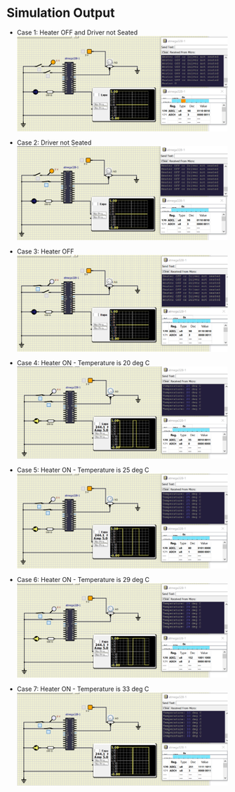 # Simulation Output

* Case 1: Heater OFF and Driver not Seated
![Heater OFFand Driver not Seated](https://github.com/Sanchana-2k/Embedded_C_CaseStudy/blob/126126133cff7658fb2ca3bbce592a6e5dab6814/simulation/HeaterOFF_SeatandHeater.png)

* Case 2: Driver not Seated
![Driver not Seated](https://github.com/Sanchana-2k/Embedded_C_CaseStudy/blob/126126133cff7658fb2ca3bbce592a6e5dab6814/simulation/HeaterOFF_Seat.png)

* Case 3: Heater OFF
![Heater OFF](https://github.com/Sanchana-2k/Embedded_C_CaseStudy/blob/126126133cff7658fb2ca3bbce592a6e5dab6814/simulation/HeaterOFF_Heater.png)

* Case 4: Heater ON - Temperature is 20 deg C
![Heater ON 20 deg C](https://github.com/Sanchana-2k/Embedded_C_CaseStudy/blob/126126133cff7658fb2ca3bbce592a6e5dab6814/simulation/HeaterON_20degC.png)

* Case 5: Heater ON - Temperature is 25 deg C
![Heater ON 25 deg C](https://github.com/Sanchana-2k/Embedded_C_CaseStudy/blob/126126133cff7658fb2ca3bbce592a6e5dab6814/simulation/HeaterON_25degC.png)

* Case 6: Heater ON - Temperature is 29 deg C
![Heater ON 29 deg C](https://github.com/Sanchana-2k/Embedded_C_CaseStudy/blob/126126133cff7658fb2ca3bbce592a6e5dab6814/simulation/HeaterON_29degC.png)

* Case 7: Heater ON - Temperature is 33 deg C
![Heater ON 33 deg C](https://github.com/Sanchana-2k/Embedded_C_CaseStudy/blob/126126133cff7658fb2ca3bbce592a6e5dab6814/simulation/HeaterON_33degC.png)
